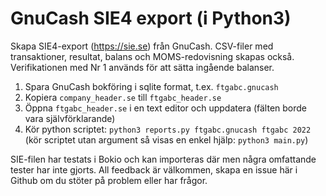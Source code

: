 # GnuCash SIE4 export (i Python3)

Skapa SIE4-export (https://sie.se) från GnuCash. CSV-filer med transaktioner, resultat, balans och MOMS-redovisning skapas också.
Verifikationen med Nr 1 används för att sätta ingående balanser.

1. Spara GnuCash bokföring i sqlite format, t.ex. `ftgabc.gnucash`
2. Kopiera `company_header.se` till `ftgabc_header.se`
3. Öppna `ftgabc_header.se` i en text editor och uppdatera (fälten borde vara självförklarande)
4. Kör python scriptet: `python3 reports.py ftgabc.gnucash ftgabc 2022` (kör scriptet utan argument så visas en enkel hjälp: `python3 main.py`)

SIE-filen har testats i Bokio och kan importeras där men några omfattande tester har inte gjorts. All feedback är välkommen, skapa en issue
här i Github om du stöter på problem eller har frågor.
